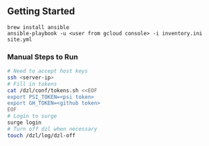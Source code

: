 ## Getting Started

```
brew install ansible
ansible-playbook -u <user from gcloud console> -i inventory.ini site.yml
```

### Manual Steps to Run

```bash
# Need to accept host keys
ssh <server-ip>
# Fill in tokens
cat /dzl/conf/tokens.sh <<EOF
export PSI_TOKEN=<psi token>
export GH_TOKEN=<github token>
EOF
# Login to surge
surge login
# Turn off dzl when necessary
touch /dzl/log/dzl-off
```
